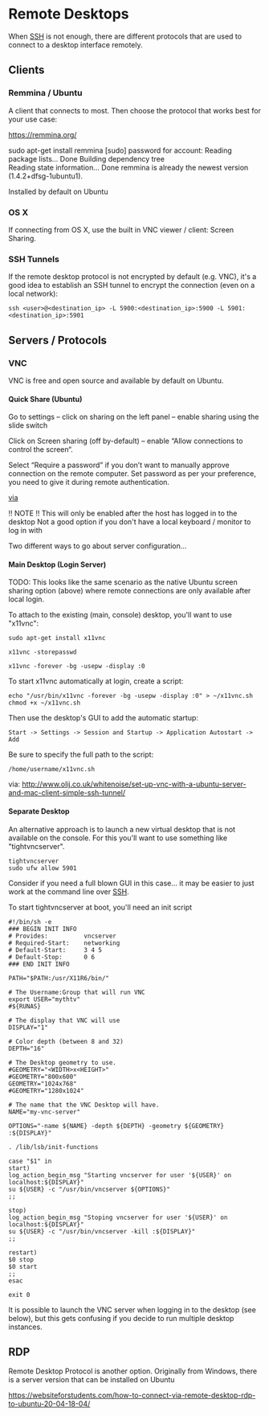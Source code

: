 # Remote Desktops

When [SSH](./terminal/ssh.md) is not enough, there are different protocols that are used to connect to a desktop interface remotely. 


## Clients

### Remmina / Ubuntu 

A client that connects to most. Then choose the protocol that works best for your use case:

https://remmina.org/

sudo apt-get install remmina
[sudo] password for account: 
Reading package lists... Done
Building dependency tree       
Reading state information... Done
remmina is already the newest version (1.4.2+dfsg-1ubuntu1).

Installed by default on Ubuntu

### OS X

If connecting from OS X, use the built in VNC viewer / client: Screen Sharing.

### SSH Tunnels

If the remote desktop protocol is not encrypted by default (e.g. VNC), it's a good idea to establish an SSH tunnel to encrypt the connection (even on a local network):

    ssh <user>@<destination_ip> -L 5900:<destination_ip>:5900 -L 5901:<destination_ip>:5901
    

## Servers / Protocols

### VNC

VNC is free and open source and available by default on Ubuntu.

#### Quick Share (Ubuntu)

Go to settings –  click on sharing on the left panel – enable sharing using the slide switch

Click on Screen sharing (off by-default) – enable “Allow connections to control the screen“.

Select “Require a password” if you don’t want to manually approve connection on the remote computer. Set password as per your preference, you need to give it during remote authentication.

[via](https://cloudlinuxtech.com/enable-remote-desktop-ubuntu/)

!! NOTE !! 
This will only be enabled after the host has logged in to the desktop
Not a good option if you don't have a local keyboard / monitor to log in with

Two different ways to go about server configuration...

#### Main Desktop (Login Server)

TODO: This looks like the same scenario as the native Ubuntu screen sharing option (above) where remote connections are only available after local login. 

To attach to the existing (main, console) desktop, you'll want to use "x11vnc":

    sudo apt-get install x11vnc

    x11vnc -storepasswd

    x11vnc -forever -bg -usepw -display :0

To start x11vnc automatically at login, create a script:

    echo "/usr/bin/x11vnc -forever -bg -usepw -display :0" > ~/x11vnc.sh
    chmod +x ~/x11vnc.sh

Then use the desktop's GUI to add the automatic startup:

    Start -> Settings -> Session and Startup -> Application Autostart -> Add

Be sure to specify the full path to the script:

    /home/username/x11vnc.sh

via:
http://www.olij.co.uk/whitenoise/set-up-vnc-with-a-ubuntu-server-and-mac-client-simple-ssh-tunnel/

#### Separate Desktop

An alternative approach is to launch a new virtual desktop that is not available on the console. For this you'll want to use something like "tightvncserver".

    tightvncserver
    sudo ufw allow 5901

Consider if you need a full blown GUI in this case... it may be easier to just work at the command line over [SSH](./terminal/ssh.md).

To start tightvncserver at boot, you'll need an init script

```
#!/bin/sh -e
### BEGIN INIT INFO
# Provides:          vncserver
# Required-Start:    networking
# Default-Start:     3 4 5
# Default-Stop:      0 6
### END INIT INFO

PATH="$PATH:/usr/X11R6/bin/"

# The Username:Group that will run VNC
export USER="mythtv"
#${RUNAS}

# The display that VNC will use
DISPLAY="1"

# Color depth (between 8 and 32)
DEPTH="16"

# The Desktop geometry to use.
#GEOMETRY="<WIDTH>x<HEIGHT>"
#GEOMETRY="800x600"
GEOMETRY="1024x768"
#GEOMETRY="1280x1024"

# The name that the VNC Desktop will have.
NAME="my-vnc-server"

OPTIONS="-name ${NAME} -depth ${DEPTH} -geometry ${GEOMETRY} :${DISPLAY}"

. /lib/lsb/init-functions

case "$1" in
start)
log_action_begin_msg "Starting vncserver for user '${USER}' on localhost:${DISPLAY}"
su ${USER} -c "/usr/bin/vncserver ${OPTIONS}"
;;

stop)
log_action_begin_msg "Stoping vncserver for user '${USER}' on localhost:${DISPLAY}"
su ${USER} -c "/usr/bin/vncserver -kill :${DISPLAY}"
;;

restart)
$0 stop
$0 start
;;
esac

exit 0
```

It is possible to launch the VNC server when logging in to the desktop (see below), but this gets confusing if you decide to run multiple desktop instances. 

## RDP

Remote Desktop Protocol is another option. Originally from Windows, there is a server version that can be installed on Ubuntu


https://websiteforstudents.com/how-to-connect-via-remote-desktop-rdp-to-ubuntu-20-04-18-04/


